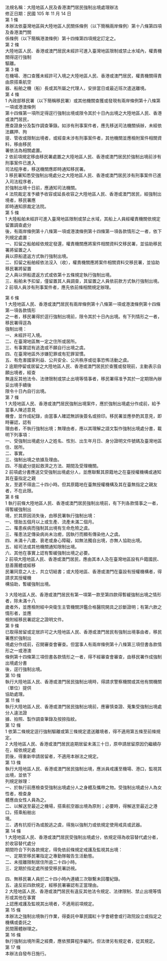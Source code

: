 法規名稱：大陸地區人民及香港澳門居民強制出境處理辦法  
修正日期：民國 105 年 11 月 14 日  
第 1 條  
本辦法依臺灣地區與大陸地區人民關係條例（以下簡稱兩岸條例）第十八條第四項及香港澳門關  
係條例（以下簡稱港澳條例）第十四條第四項規定訂定之。  
第 2 條  
大陸地區人民、香港或澳門居民未經許可進入臺灣地區限制或禁止水域內，權責機關得逕行強制  
驅離。  
第 3 條  
在機場、港口查獲未經許可入境之大陸地區人民、香港或澳門居民，權責機關得責由原搭乘航空  
器、船舶之機（船）長或其所屬之代理人，安排當日或最近班次遣送離境。  
第 4 條  
1 內政部移民署（以下簡稱移民署）或其他機關查獲或發現有兩岸條例第十八條第一項或港澳條例  
第十四條第一項所定得逕行強制出境或限令其於十日內出境之大陸地區人民、香港或澳門居民，  
應查證身分及製作調查筆錄。如涉有刑事案件者，應先移送司法機關偵辦，未經依法羈押、拘  
提、管收或限制出境者，或經查未涉有刑事案件者，其他機關並應檢附案件相關資料，移由移民  
署依法為相關處置。  
2 依前項規定移由移民署處置之大陸地區人民、香港或澳門居民於強制出境前涉有刑事案件已進入  
司法程序者，移送機關應即時通知移民署。  
3 移民署知悉受強制出境處分之大陸地區人民、香港或澳門居民涉有刑事案件已進入司法程序者，  
於強制出境十日前，應通知司法機關。  
4 法院裁定准予續予收容或延長收容之大陸地區人民、香港或澳門居民，經強制出境者，移民署應  
即時通知原裁定法院。  
第 5 條  
1 大陸船舶未經許可進入臺灣地區限制或禁止水域，其船上人員經權責機關依規定留置調查處分  
後，有兩岸條例第十八條第一項或港澳條例第十四條第一項各款情形之一者，依下列規定處置：  
一、扣留之船舶經依規定發還，權責機關應將案件相關資料交移民署，並協助移民署將留置之人  
員以原船遣返方式執行強制出境。  
二、扣留之船舶經依法沒入（收），權責機關應將案件相關資料交移民署，並協助移民署將留置  
之人員以併船遣返方式或依第十五條規定執行強制出境。  
三、船舶未予扣留，僅留置其人員調查，其留置之人員依前款方式執行強制出境。  
2 前項人員涉有刑事案件者，應先依前條相關規定辦理。  


第 6 條  
1 大陸地區人民、香港或澳門居民有兩岸條例第十八條第一項或港澳條例第十四條第一項各款情形  
之一者，移民署得於逕行強制出境前，限令其於十日內出境。有下列情形之一者，移民署得逕為  
強制出境：  
一、未經許可入境。  
二、在臺灣地區無一定之住所或居所。  
三、有事實認有逃逸或不願自行出境之虞。  
四、在臺灣地區外涉嫌犯罪或有犯罪習慣。  
五、有危害國家利益、公共安全、公共秩序或從事恐怖活動之虞。  
2 逾期停留或居留之大陸地區人民、香港或澳門居民於查獲或發現前，主動表示自願出境者，經查  
無違反其他法令、法律限制或禁止出境等情事者，移民署得准予其於一定期限內辦妥出境手續後  
限令十日內自行出境。  
第 7 條  
1 大陸地區人民、香港或澳門居民強制出境案件，應於強制出境處分作成前，給予當事人陳述意見  
機會，並作成紀錄，由當事人確認無誤後簽名或捺印。移民署並應參酌其意見，即時審認，認有  
理由者，不執行強制出境；無理由者，應以其理解之語文製作強制出境處分書，載明下列事項：  
一、受強制出境處分人之姓名、性別、出生年月日、身分證明文件號碼及臺灣地區住、居所。  
二、事實。  
三、強制出境之依據及理由。  
四、不服處分提起救濟之方法、期間及受理機關。  
2 前項處分書應送交受強制出境處分人，並應聯繫其原籍地之在臺授權機構或通知其在臺指定之親  
友，至遲不得逾二十四小時。但其原籍地在臺無授權機構及其在臺無指定之親友者，不在此限。  
第 8 條  
1 執行前條大陸地區人民、香港或澳門居民強制出境前，有下列各款情事之一者，得暫緩強制出  
境，於其原因消失後，由移民署執行強制出境：  
一、懷胎五個月以上或生產、流產未滿二個月。  
二、罹患疾病而強制其出境有生命危險之虞。  
三、罹患法定傳染病尚未治癒，因執行而顯有傳染他人之虞。  
四、未滿十八歲、衰老或身心障礙，如無法獨自出境，亦無人協助出境。  
五、經司法或其他機關通知限制出境。  
六、其他在事實上認有暫緩強制出境之必要。  
2 前項大陸地區人民、香港或澳門居民，應由其本人及在臺灣地區設有戶籍國民、慈善團體或經移  
民署同意之人士，共立切結書；或大陸地區、香港或澳門在臺設有授權機構者，得請求其授權機  
構協助，暫緩強制出境。  


3 大陸地區人民、香港或澳門居民有第一項第一款至第四款得暫緩強制出境之情形者，除未滿十八  
歲者外，並應檢附經中央衛生主管機關評鑑合格醫院開具之診斷證明；有第六款之情形者，並應  
檢附經移民署認定之證明文件。  
第 9 條  
已取得居留或定居許可之大陸地區人民、香港或澳門居民有強制出境事由者，移民署應於強制出  
境處分作成前，召開審查會審查。但當事人有兩岸條例第十八條第三項但書各款情形之一或港澳  
條例第十四條第三項但書各款情形之一者，得不經審查會審查，由移民署作成強制出境處分書  
後，逕行強制出境。  
第 10 條  
執行大陸地區人民、香港或澳門居民強制出境時，得請求警察機關或其他有關機關（單位）提供  
協助處理。  
第 11 條  
執行大陸地區人民、香港或澳門居民強制出境前，應審慎查證、蒐集受強制出境處分人違法證  
據、拍照、製作調查筆錄及按捺指紋。  
第 12 條  
1 依第二條規定逕行強制驅離或第三條規定遣送離境者，得不適用第五條至前條規定。  
2 大陸地區人民、香港或澳門居民逾期居留未滿三十日，原申請居留原因仍繼續存在，經依規定處  
罰後，得重新申請居留者，不適用本辦法之規定。  
第 13 條  
執行大陸地區人民、香港或澳門居民強制出境，應派員戒護至機場、港口，監視其出境，並依下  
列規定辦理：  
一、於執行前應檢查受強制出境處分人之身體及攜帶之物。受強制出境處分人為女性者，檢查身  
體應由女性人員為之。  
二、以解送至最近之機場，搭乘航空器出境為原則；必要時，得解送至最近之港口，搭乘船舶出  
境。  
三、遇有抗拒行為或脫逃之虞，得施以強制力或依規定使用戒具或武器。  
第 14 條  
1 大陸地區人民、香港或澳門居民受強制出境處分，依規定得為收容替代處分者，於收容替代處分  
期間符合下列各款規定，得免依前條規定戒護及監視其出境：  
一、定期至移民署指定之專勤隊報告生活動態。  
二、未擅離限制居住所逾二十四小時。  
三、定期於指定處所接受移民署訪視。  


四、無移民署人員於二十四小時內連續三次聯繫未回覆紀錄。  
五、違反前四款規定，經移民署審認有正當理由。  
2 大陸地區人民、香港或澳門居民有違反其他法令規定、法律限制、禁止出境等情形或其他在事實  
上認應戒護及監視其出境者，不適用前項規定。  
第 15 條  
本辦法之強制出境執行作業，得委託中華民國紅十字會總會或行政院設立或指定之機構或委託之  
民間團體辦理之。  
第 16 條  
執行強制出境所需之經費，應依預算程序編列。但法律另有規定者，從其規定。  
第 17 條  
本辦法自發布日施行。  


